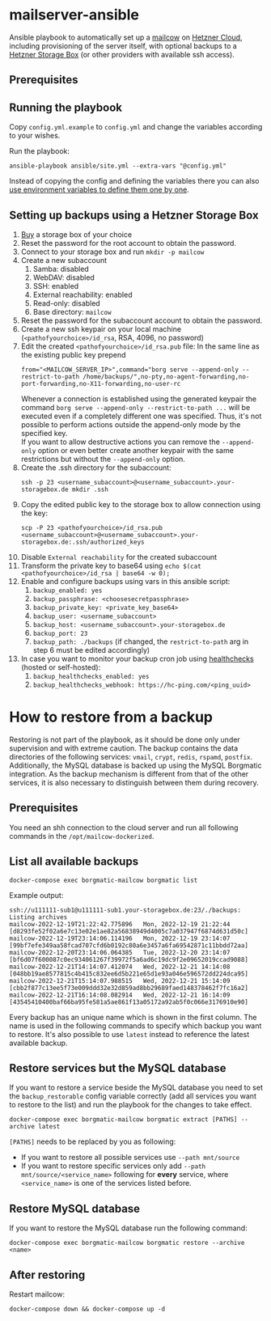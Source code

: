 # mailserver-ansible

Ansible playbook to automatically set up a [mailcow](https://github.com/mailcow/mailcow-dockerized/) on [Hetzner Cloud](https://www.hetzner.com/cloud),
including provisioning of the server itself, with optional backups to a
[Hetzner Storage Box](https://www.hetzner.com/storage/storage-box) (or other providers with available ssh access).

## Prerequisites

## Running the playbook

Copy `config.yml.example` to `config.yml` and change the variables according to your wishes.

Run the playbook:
```
ansible-playbook ansible/site.yml --extra-vars "@config.yml"
```
Instead of copying the config and defining the variables there you can also
[use environment variables to define them one by one](https://docs.ansible.com/ansible/latest/playbook_guide/playbooks_variables.html#defining-variables-at-runtime).

## Setting up backups using a Hetzner Storage Box

1. [Buy](https://www.hetzner.com/storage/storage-box) a storage box of your choice
2. Reset the password for the root account to obtain the password.
3. Connect to your storage box and run `mkdir -p mailcow`
4. Create a new subaccount
   1. Samba: disabled
   2. WebDAV: disabled
   3. SSH: enabled
   4. External reachability: enabled
   5. Read-only: disabled
   6. Base directory: `mailcow`
5. Reset the password for the subaccount account to obtain the password.
6. Create a new ssh keypair on your local machine (`<pathofyourchoice>/id_rsa`, RSA, 4096, no password)
7. Edit the created `<pathofyourchoice>/id_rsa.pub` file: In the same line as the existing public key prepend
   ```
   from="<MAILCOW_SERVER_IP>",command="borg serve --append-only --restrict-to-path /home/backups/",no-pty,no-agent-forwarding,no-port-forwarding,no-X11-forwarding,no-user-rc 
   ```
   Whenever a connection is established using the generated keypair the command `borg serve --append-only --restrict-to-path ...`
   will be executed even if a completely different one was specified. Thus, it's not possible to perform actions outside the append-only mode by the specified key.   
   If you want to allow destructive actions you can remove the `--append-only` option or even better create another keypair with the same restrictions but without the `--append-only` option.
8. Create the .ssh directory for the subaccount:
   ```
   ssh -p 23 <username_subaccount>@<username_subaccount>.your-storagebox.de mkdir .ssh
   ```
9. Copy the edited public key to the storage box to allow connection using the key:
   ```
   scp -P 23 <pathofyourchoice>/id_rsa.pub <username_subaccount>@<username_subaccount>.your-storagebox.de:.ssh/authorized_keys
   ```
10. Disable `External reachability` for the created subaccount
11. Transform the private key to base64 using `echo $(cat <pathofyourchoice>/id_rsa | base64 -w 0);`
12. Enable and configure backups using vars in this ansible script:
    1. `backup_enabled: yes`
    2. `backup_passphrase: <choosesecretpassphrase>`
    3. `backup_private_key: <private_key_base64>`
    4. `backup_user: <username_subaccount>`
    5. `backup_host: <username_subaccount>.your-storagebox.de`
    6. `backup_port: 23`
    7. `backup_path: ./backups` (if changed, the `restrict-to-path` arg in step 6 must be edited accordingly)
13. In case you want to monitor your backup cron job using [healthchecks](https://github.com/healthchecks/healthchecks) (hosted or self-hosted):
    1. `backup_healthchecks_enabled: yes`
    2. `backup_healthchecks_webhook: https://hc-ping.com/<ping_uuid>`

# How to restore from a backup

Restoring is not part of the playbook, as it should be done only under supervision and with extreme caution.
The backup contains the data directories of the following services: `vmail`, `crypt`, `redis`, `rspamd`, `postfix`.
Additionally, the MySQL database is backed up using the MySQL Borgmatic integration. As the backup mechanism is different 
from that of the other services, it is also necessary to distinguish between them during recovery.

## Prerequisites

You need an shh connection to the cloud server and run all following commands in the `/opt/mailcow-dockerized`.

## List all available backups

```
docker-compose exec borgmatic-mailcow borgmatic list
```
Example output:
```
ssh://u111111-sub1@u111111-sub1.your-storagebox.de:23/./backups: Listing archives
mailcow-2022-12-19T21:22:42.775896   Mon, 2022-12-19 21:22:44 [d8293fe52f02a6e7c13e02e1ae82a56838949d4005c7a037947f6874d631d50c]
mailcow-2022-12-19T23:14:06.114196   Mon, 2022-12-19 23:14:07 [99bf7efe349aa58fcad707cfd6b0192c80a6e3457a6fa69542871c11bbdd72aa]
mailcow-2022-12-20T23:14:06.064385   Tue, 2022-12-20 23:14:07 [bf6d07f600087c0ec934061267f39972f5a6ad6c19dc9f2e09652019ccad9088]
mailcow-2022-12-21T14:14:07.412074   Wed, 2022-12-21 14:14:08 [048bb19ae8577815c4b415c832ee6d5b221e65d1e93a046e596572dd224dca95]
mailcow-2022-12-21T15:14:07.988515   Wed, 2022-12-21 15:14:09 [cbb2f877c13ee5f73e009ddd32e32d859ad8bb29689faed148378462f7fc16a2]
mailcow-2022-12-21T16:14:08.082914   Wed, 2022-12-21 16:14:09 [43545410400baf66ba95fe581a5ae861f13a05172a92ab5f0c066e3176910e90]
```
Every backup has an unique name which is shown in the first column. The name is used in the following commands to
specify which backup you want to restore. It's also possible to use `latest` instead to reference the latest
available backup.

## Restore services but the MySQL database

If you want to restore a service beside the MySQL database you need to set the `backup_restorable` config variable
correctly (add all services you want to restore to the list) and run the playbook for the changes to take effect.

```
docker-compose exec borgmatic-mailcow borgmatic extract [PATHS] --archive latest
```
`[PATHS]` needs to be replaced by you as following:
- If you want to restore all possible services use `--path mnt/source`
- If you want to restore specific services only add `--path mnt/source/<service_name>` following for **every** service, where
  `<service_name>` is one of the services listed before.

## Restore MySQL database

If you want to restore the MySQL database run the following command:
```
docker-compose exec borgmatic-mailcow borgmatic restore --archive <name>
```

## After restoring

Restart mailcow:
```
docker-compose down && docker-compose up -d
```
